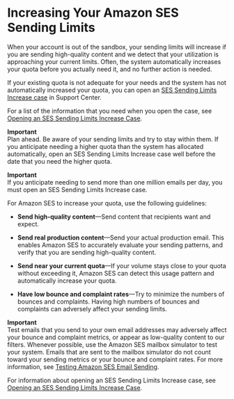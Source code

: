 # Increasing Your Amazon SES Sending Limits<a name="increase-sending-limits"></a>

When your account is out of the sandbox, your sending limits will increase if you are sending high\-quality content and we detect that your utilization is approaching your current limits\. Often, the system automatically increases your quota before you actually need it, and no further action is needed\.

If your existing quota is not adequate for your needs and the system has not automatically increased your quota, you can open an [SES Sending Limits Increase case](https://aws.amazon.com/ses/extendedaccessrequest/) in Support Center\. 

For a list of the information that you need when you open the case, see [Opening an SES Sending Limits Increase Case](submit-extended-access-request.md)\.

**Important**  
Plan ahead\. Be aware of your sending limits and try to stay within them\. If you anticipate needing a higher quota than the system has allocated automatically, open an SES Sending Limits Increase case well before the date that you need the higher quota\.

**Important**  
If you anticipate needing to send more than one million emails per day, you must open an SES Sending Limits Increase case\.

For Amazon SES to increase your quota, use the following guidelines:

+ **Send high\-quality content**—Send content that recipients want and expect\. 

+ **Send real production content**—Send your actual production email\. This enables Amazon SES to accurately evaluate your sending patterns, and verify that you are sending high\-quality content\.

+ **Send near your current quota**—If your volume stays close to your quota without exceeding it, Amazon SES can detect this usage pattern and automatically increase your quota\.

+ **Have low bounce and complaint rates**—Try to minimize the numbers of bounces and complaints\. Having high numbers of bounces and complaints can adversely affect your sending limits\.

**Important**  
Test emails that you send to your own email addresses may adversely affect your bounce and complaint metrics, or appear as low\-quality content to our filters\. Whenever possible, use the Amazon SES mailbox simulator to test your system\. Emails that are sent to the mailbox simulator do not count toward your sending metrics or your bounce and complaint rates\. For more information, see [Testing Amazon SES Email Sending](mailbox-simulator.md)\. 

For information about opening an SES Sending Limits Increase case, see [Opening an SES Sending Limits Increase Case](submit-extended-access-request.md)\.
